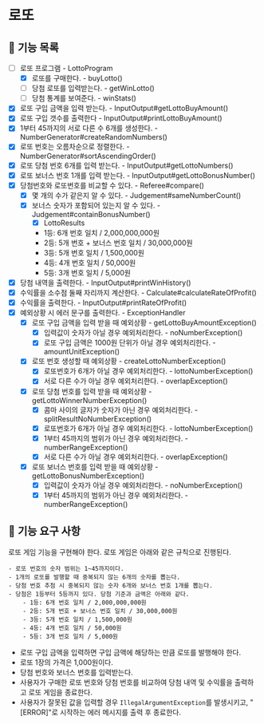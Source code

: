 # 로또

## 📄 기능 목록
- [ ] 로또 프로그램 - LottoProgram
  - [x] 로또를 구매한다. - buyLotto()
  - [ ] 당첨 로또를 입력받는다. - getWinLotto()
  - [ ] 당첨 통계를 보여준다. - winStats()
- [x] 로또 구입 금액을 입력 받는다. - InputOutput#getLottoBuyAmount()
- [x] 로또 구입 갯수를 출력한다 - InputOutput#printLottoBuyAmount()
- [x] 1부터 45까지의 서로 다른 수 6개를 생성한다. - NumberGenerator#createRandomNumbers()
- [x] 로또 번호는 오름차순으로 정렬한다. - NumberGenerator#sortAscendingOrder()
- [x] 로또 당첨 번호 6개를 입력 받는다. - InputOutput#getLottoNumbers()
- [x] 로또 보너스 번호 1개를 입력 받는다. - InputOutput#getLottoBonusNumber()
- [x] 당첨번호와 로또번호를 비교할 수 있다. - Referee#compare()
  - [x] 몇 개의 수가 같은지 알 수 있다. - Judgement#sameNumberCount()
  - [x] 보너스 숫자가 포함되어 있는지 알 수 있다. - Judgement#containBonusNumber()
    - [x] LottoResults
    - 1등: 6개 번호 일치 / 2,000,000,000원
    - 2등: 5개 번호 + 보너스 번호 일치 / 30,000,000원
    - 3등: 5개 번호 일치 / 1,500,000원
    - 4등: 4개 번호 일치 / 50,000원
    - 5등: 3개 번호 일치 / 5,000원
- [x] 당첨 내역을 출력한다. - InputOutput#printWinHistory()
- [x] 수익률을 소수점 둘째 자리까지 계산한다. - Calculate#calculateRateOfProfit()
- [x] 수익률을 출력한다. - InputOutput#printRateOfProfit()
- [x] 예외상황 시 에러 문구를 출력한다. - ExceptionHandler
  - [x] 로또 구입 금액을 입력 받을 때 예외상황 - getLottoBuyAmountException()
    - [x] 입력값이 숫자가 아닐 경우 예외처리한다. - noNumberException()
    - [x] 로또 구입 금액은 1000원 단위가 아닐 경우 예외처리한다. - amountUnitException()
  - [x] 로또 번호 생성할 때 예외상황 - createLottoNumberException()
    - [x] 로또번호가 6개가 아닐 경우 예외처리한다. - lottoNumberException()
    - [x] 서로 다른 수가 아닐 경우 예외처리한다. - overlapException()
  - [x] 로또 당첨 번호를 입력 받을 때 예외상황 - getLottoWinnerNumberException()
    - [x] 콤마 사이의 글자가 숫자가 아닌 경우 예외처리한다. - splitResultNoNumberException()
    - [x] 로또번호가 6개가 아닐 경우 예외처리한다. - lottoNumberException()
    - [x] 1부터 45까지의 범위가 아닌 경우 예외처리한다. - numberRangeException()
    - [x] 서로 다른 수가 아닐 경우 예외처리한다. - overlapException()
  - [x] 로또 보너스 번호를 입력 받을 때 예외상황 - getLottoBonusNumberException()
    - [x] 입력값이 숫자가 아닐 경우 예외처리한다. - noNumberException()
    - [x] 1부터 45까지의 범위가 아닌 경우 예외처리한다. - numberRangeException()

## 📑 기능 요구 사항
로또 게임 기능을 구현해야 한다. 로또 게임은 아래와 같은 규칙으로 진행된다.

```
- 로또 번호의 숫자 범위는 1~45까지이다.
- 1개의 로또를 발행할 때 중복되지 않는 6개의 숫자를 뽑는다.
- 당첨 번호 추첨 시 중복되지 않는 숫자 6개와 보너스 번호 1개를 뽑는다.
- 당첨은 1등부터 5등까지 있다. 당첨 기준과 금액은 아래와 같다.
    - 1등: 6개 번호 일치 / 2,000,000,000원
    - 2등: 5개 번호 + 보너스 번호 일치 / 30,000,000원
    - 3등: 5개 번호 일치 / 1,500,000원
    - 4등: 4개 번호 일치 / 50,000원
    - 5등: 3개 번호 일치 / 5,000원
```

- 로또 구입 금액을 입력하면 구입 금액에 해당하는 만큼 로또를 발행해야 한다.
- 로또 1장의 가격은 1,000원이다.
- 당첨 번호와 보너스 번호를 입력받는다.
- 사용자가 구매한 로또 번호와 당첨 번호를 비교하여 당첨 내역 및 수익률을 출력하고 로또 게임을 종료한다.
- 사용자가 잘못된 값을 입력할 경우 `IllegalArgumentException`를 발생시키고, "[ERROR]"로 시작하는 에러 메시지를 출력 후 종료한다.

